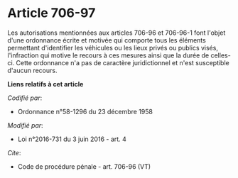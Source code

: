 # Article 706-97

Les autorisations mentionnées aux articles 706-96 et 706-96-1 font l'objet d'une ordonnance écrite et motivée qui comporte
tous les éléments permettant d'identifier les véhicules ou les lieux privés ou publics visés, l'infraction qui motive le
recours à ces mesures ainsi que la durée de celles-ci. Cette ordonnance n'a pas de caractère juridictionnel et n'est
susceptible d'aucun recours.

**Liens relatifs à cet article**

_Codifié par_:

  - Ordonnance n°58-1296 du 23 décembre 1958

_Modifié par_:

  - Loi n°2016-731 du 3 juin 2016 - art. 4

_Cite_:

  - Code de procédure pénale - art. 706-96 (VT)
